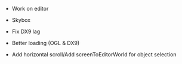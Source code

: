 - Work on editor

- Skybox

- Fix DX9 lag

- Better loading (OGL & DX9)

- Add horizontal scroll/Add screenToEditorWorld for object selection
